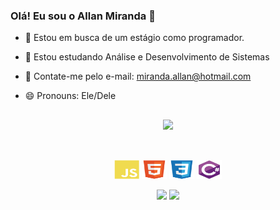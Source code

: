   ### Olá! Eu sou o Allan Miranda 👋
  
- 🔭 Estou em busca de um estágio como programador.
- 🌱 Estou estudando Análise e Desenvolvimento de Sistemas
- 📩 Contate-me pelo e-mail: miranda.allan@hotmail.com
- 😄 Pronouns: Ele/Dele</p>

  ##
  
<div align="center">
  <img  src="https://github-readme-stats.vercel.app/api/top-langs/?username=AllanVicente&layout=compact&theme=tokyonight"/>
</div>

  ##
  
<div align="center" style="display: inline_block"><br>
  <img align="center" alt="Allan-Js" height="30" width="40" src="https://raw.githubusercontent.com/devicons/devicon/master/icons/javascript/javascript-plain.svg">
  <img align="center" alt="Allan-HTML" height="30" width="40" src="https://raw.githubusercontent.com/devicons/devicon/master/icons/html5/html5-original.svg">
  <img align="center" alt="Allan-CSS" height="30" width="40" src="https://raw.githubusercontent.com/devicons/devicon/master/icons/css3/css3-original.svg">
  <img align="center" alt="Allan-Python" height="30" width="40" src="https://raw.githubusercontent.com/devicons/devicon/master/icons/csharp/csharp-original.svg">
</div>

<br>

<div align="center"> 
  <a href = "mailto:miranda.allan@hotmail.com"><img src="https://img.shields.io/badge/Microsoft_Outlook-0078D4?style=for-the-badge&logo=microsoft-outlook&logoColor=white" target="_blank"></a>
  <a href="https://www.linkedin.com/in/miranda-allan/" target="_blank"><img src="https://img.shields.io/badge/-LinkedIn-%230077B5?style=for-the-badge&logo=linkedin&logoColor=white" target="_blank"></a> 
</div>

